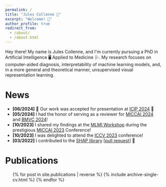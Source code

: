```yaml
---
permalink: /
title: "Jules Collenne 🙌"
excerpt: "Welcome! 👋"
author_profile: true
redirect_from: 
  - /about/
  - /about.html
---
```


Hey there! My name is Jules Collenne, and I'm currently pursuing a PhD in Artificial Intelligence 🖥️ Applied to Medicine 🩺. My research focuses on computer-aided diagnosis, interpretability of machine learning models, and, in a more general and theoretical manner, unsupervised visual representation learning.

News
======
<ul>
  <li><b>[06/2024]</b> 🎉 Our work was accepted for presentation at <a href="https://2024.ieeeicip.org/">ICIP 2024</a> 🎉</li>
  <li><b>[05/2024]</b> I had the honor of serving as a reviewer for <a href="https://conferences.miccai.org/2024/en/">MICCAI 2024</a> and <a href="https://bmvc2024.org/">BMVC 2024</a>!</li>
  <li><b>[10/2023]</b> I shared my findings at the <a href="https://sites.google.com/view/mlmi2023">MLMI Workshop</a> during the prestigious <a href="https://conferences.miccai.org/2023/en/">MICCAI 2023</a> Conference!</li>
   <li><b>[10/2023]</b> I was delighted to attend the <a href="https://iccv2023.thecvf.com/"> ICCV 2023</a> conference!</li>
  <li><b>[03/2022]</b> I contributed to the <a href="https://github.com/slundberg/shap">SHAP library</a> <a href="https://github.com/shap/shap/pull/2310">[pull request]</a> 🌠</li>
</ul>


Publications
======
<ul>
  {% for post in site.publications | reverse %}
    {% include archive-single-cv.html %}
  {% endfor %}
</ul>
